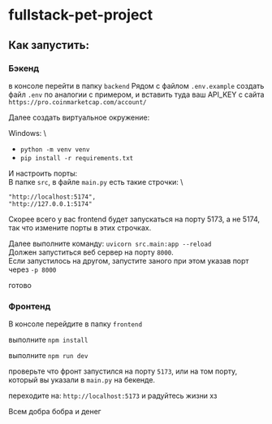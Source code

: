 # fullstack-pet-project

## Как запустить:

### Бэкенд

в консоле перейти в папку `backend`
Рядом с файлом `.env.example` создать файл `.env` по аналогии с примером, и вставить туда ваш API_KEY с сайта `https://pro.coinmarketcap.com/account/`

Далее создать виртуальное окружение:

Windows: \
- `python -m venv venv`
- `pip install -r requirements.txt`

И настроить порты: \
В папке `src`, в файле `main.py` есть такие строчки: \
```
"http://localhost:5174",
"http://127.0.0.1:5174"
```

Скорее всего у вас frontend будет запускаться на порту 5173, а не 5174, так что измените порты в этих строчках.

Далее выполните команду: `uvicorn src.main:app --reload` \
Должен запуститься веб сервер на порту `8000`. \
Если запустилось на другом, запустите заного при этом указав порт через `-p 8000`

готово

### Фронтенд

В консоле перейдите в папку `frontend`

выполните `npm install`

выполните `npm run dev`

проверьте что фронт запустился на порту `5173`, или на том порту, который вы указали в `main.py` на бекенде.

переходите на: `http://localhost:5173` и радуйтесь жизни хз

Всем добра бобра и денег
